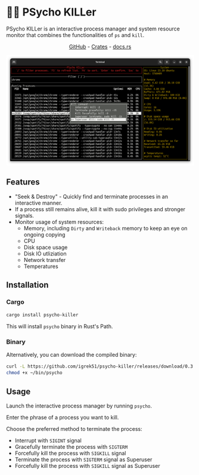 # 😵‍💫 PSycho KILLer

PSycho KILLer is an interactive process manager and system resource monitor that combines the functionalities of `ps` and `kill`.

<div align="center">
    <a href="https://github.com/igrek51/psycho-killer">GitHub</a>
    -
    <a href="https://crates.io/crates/psycho-killer">Crates</a>
    -
    <a href="https://docs.rs/crate/psycho-killer/">docs.rs</a>
</div>

![](./docs/img/screenshot1.png)

## Features
- "Seek & Destroy" - Quickly find and terminate processes in an interactive manner.
- If a process still remains alive, kill it with sudo privileges and stronger signals.
- Monitor usage of system resources:
  - Memory, including `Dirty` and `Writeback` memory to keep an eye on ongoing copying
  - CPU
  - Disk space usage
  - Disk IO utliziation
  - Network transfer
  - Temperatures

## Installation
### Cargo
```sh
cargo install psycho-killer
```
This will install `psycho` binary in Rust's Path.

### Binary
Alternatively, you can download the compiled binary:

```sh
curl -L https://github.com/igrek51/psycho-killer/releases/download/0.3.2/psycho -o ~/bin/psycho
chmod +x ~/bin/psycho
```

## Usage
Launch the interactive process manager by running `psycho`.

Enter the phrase of a process you want to kill.

Choose the preferred method to terminate the process:

- Interrupt with `SIGINT` signal
- Gracefully terminate the process with `SIGTERM`
- Forcefully kill the process with `SIGKILL` signal
- Terminate the process with `SIGTERM` signal as Superuser
- Forcefully kill the process with `SIGKILL` signal as Superuser

